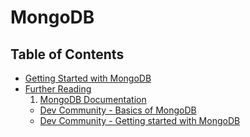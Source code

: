 # MongoDB

## Table of Contents
- [Getting Started with MongoDB]()
- [Further Reading]() 
  1. [MongoDB Documentation](https://www.mongodb.com/docs/)
  - [Dev Community - Basics of MongoDB](https://dev.to/moreno8423/basics-of-mongodb-2lme)
  - [Dev Community - Getting started with MongoDB](https://dev.to/iamadhee/getting-started-with-mongodb-52pm)